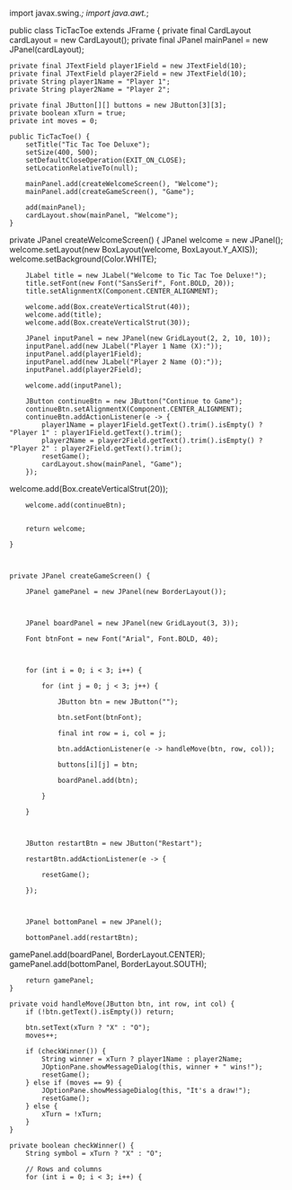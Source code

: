 import javax.swing.*;
import java.awt.*;


public class TicTacToe extends JFrame {
    private final CardLayout cardLayout = new CardLayout();
    private final JPanel mainPanel = new JPanel(cardLayout);

    private final JTextField player1Field = new JTextField(10);
    private final JTextField player2Field = new JTextField(10);
    private String player1Name = "Player 1";
    private String player2Name = "Player 2";

    private final JButton[][] buttons = new JButton[3][3];
    private boolean xTurn = true;
    private int moves = 0;

    public TicTacToe() {
        setTitle("Tic Tac Toe Deluxe");
        setSize(400, 500);
        setDefaultCloseOperation(EXIT_ON_CLOSE);
        setLocationRelativeTo(null);

        mainPanel.add(createWelcomeScreen(), "Welcome");
        mainPanel.add(createGameScreen(), "Game");

        add(mainPanel);
        cardLayout.show(mainPanel, "Welcome");
    }
private JPanel createWelcomeScreen() {
        JPanel welcome = new JPanel();
        welcome.setLayout(new BoxLayout(welcome, BoxLayout.Y_AXIS));
        welcome.setBackground(Color.WHITE);

        JLabel title = new JLabel("Welcome to Tic Tac Toe Deluxe!");
        title.setFont(new Font("SansSerif", Font.BOLD, 20));
        title.setAlignmentX(Component.CENTER_ALIGNMENT);

        welcome.add(Box.createVerticalStrut(40));
        welcome.add(title);
        welcome.add(Box.createVerticalStrut(30));

        JPanel inputPanel = new JPanel(new GridLayout(2, 2, 10, 10));
        inputPanel.add(new JLabel("Player 1 Name (X):"));
        inputPanel.add(player1Field);
        inputPanel.add(new JLabel("Player 2 Name (O):"));
        inputPanel.add(player2Field);

        welcome.add(inputPanel);

        JButton continueBtn = new JButton("Continue to Game");
        continueBtn.setAlignmentX(Component.CENTER_ALIGNMENT);
        continueBtn.addActionListener(e -> {
            player1Name = player1Field.getText().trim().isEmpty() ? "Player 1" : player1Field.getText().trim();
            player2Name = player2Field.getText().trim().isEmpty() ? "Player 2" : player2Field.getText().trim();
            resetGame();
            cardLayout.show(mainPanel, "Game");
        });
welcome.add(Box.createVerticalStrut(20));

        welcome.add(continueBtn);


        return welcome;

    }



    private JPanel createGameScreen() {

        JPanel gamePanel = new JPanel(new BorderLayout());



        JPanel boardPanel = new JPanel(new GridLayout(3, 3));

        Font btnFont = new Font("Arial", Font.BOLD, 40);



        for (int i = 0; i < 3; i++) {

            for (int j = 0; j < 3; j++) {

                JButton btn = new JButton("");

                btn.setFont(btnFont);

                final int row = i, col = j;

                btn.addActionListener(e -> handleMove(btn, row, col));

                buttons[i][j] = btn;

                boardPanel.add(btn);

            }

        }



        JButton restartBtn = new JButton("Restart");

        restartBtn.addActionListener(e -> {

            resetGame();

        });



        JPanel bottomPanel = new JPanel();

        bottomPanel.add(restartBtn);                                                                                                                                                       
gamePanel.add(boardPanel, BorderLayout.CENTER);
        gamePanel.add(bottomPanel, BorderLayout.SOUTH);

        return gamePanel;
    }

    private void handleMove(JButton btn, int row, int col) {
        if (!btn.getText().isEmpty()) return;

        btn.setText(xTurn ? "X" : "O");
        moves++;

        if (checkWinner()) {
            String winner = xTurn ? player1Name : player2Name;
            JOptionPane.showMessageDialog(this, winner + " wins!");
            resetGame();
        } else if (moves == 9) {
            JOptionPane.showMessageDialog(this, "It's a draw!");
            resetGame();
        } else {
            xTurn = !xTurn;
        }
    }

    private boolean checkWinner() {
        String symbol = xTurn ? "X" : "O";

        // Rows and columns
        for (int i = 0; i < 3; i++) {       

